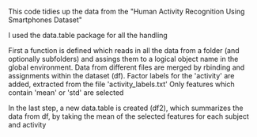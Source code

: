 This code tidies up the data from the "Human Activity Recognition Using Smartphones Dataset"

I used the data.table package for all the handling

First a function is defined which reads in all the data from a folder (and optionally subfolders) and assings them to a logical object name in the global environment.
Data from different files are merged by rbinding and assignments within the dataset (df).
Factor labels for the 'activity' are added, extracted from the file 'activity_labels.txt'
Only features which contain 'mean' or 'std' are selected

In the last step, a new data.table is created (df2), which summarizes the data from df, by taking the mean of the selected features for each subject and activity

